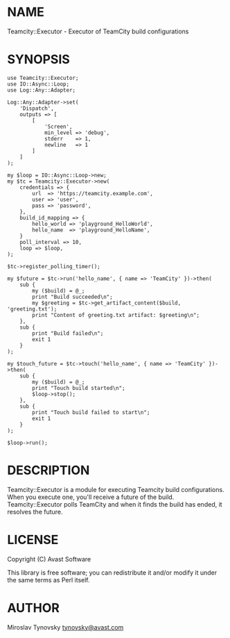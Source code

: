 # NAME

Teamcity::Executor - Executor of TeamCity build configurations

# SYNOPSIS

    use Teamcity::Executor;
    use IO::Async::Loop;
    use Log::Any::Adapter;

    Log::Any::Adapter->set(
        'Dispatch',
        outputs => [
            [
                'Screen',
                min_level => 'debug',
                stderr    => 1,
                newline   => 1
            ]
        ]
    );

    my $loop = IO::Async::Loop->new;
    my $tc = Teamcity::Executor->new(
        credentials => {
            url  => 'https://teamcity.example.com',
            user => 'user',
            pass => 'password',
        },
        build_id_mapping => {
            hello_world => 'playground_HelloWorld',
            hello_name  => 'playground_HelloName',
        }
        poll_interval => 10,
        loop => $loop,
    );

    $tc->register_polling_timer();

    my $future = $tc->run('hello_name', { name => 'TeamCity' })->then(
        sub {
            my ($build) = @_;
            print "Build succeeded\n";
            my $greeting = $tc->get_artifact_content($build, 'greeting.txt');
            print "Content of greeting.txt artifact: $greeting\n";
        },
        sub {
            print "Build failed\n";
            exit 1
        }
    );

    my $touch_future = $tc->touch('hello_name', { name => 'TeamCity' })->then(
        sub {
            my ($build) = @_;
            print "Touch build started\n";
            $loop->stop();
        },
        sub {
            print "Touch build failed to start\n";
            exit 1
        }
    );

    $loop->run();

# DESCRIPTION

Teamcity::Executor is a module for executing Teamcity build configurations.
When you execute one, you'll receive a future of the build. Teamcity::Executor
polls TeamCity and when it finds the build has ended, it resolves the future.

# LICENSE

Copyright (C) Avast Software

This library is free software; you can redistribute it and/or modify
it under the same terms as Perl itself.

# AUTHOR

Miroslav Tynovsky <tynovsky@avast.com>
